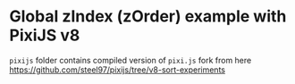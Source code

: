 # Global zIndex (zOrder) example with PixiJS v8

`pixijs` folder contains compiled version of `pixi.js` fork from here https://github.com/steel97/pixijs/tree/v8-sort-experiments